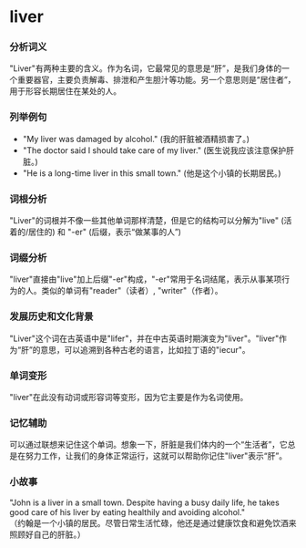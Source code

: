 # liver

### 分析词义

  

"Liver"有两种主要的含义。作为名词，它最常见的意思是“肝”，是我们身体的一个重要器官，主要负责解毒、排泄和产生胆汁等功能。另一个意思则是“居住者”，用于形容长期居住在某处的人。

  

### 列举例句

  

*   "My liver was damaged by alcohol." (我的肝脏被酒精损害了。)
*   "The doctor said I should take care of my liver." (医生说我应该注意保护肝脏。)
*   "He is a long-time liver in this small town." (他是这个小镇的长期居民。)

  

### 词根分析

  

"Liver"的词根并不像一些其他单词那样清楚，但是它的结构可以分解为"live" (活着的/居住的) 和 "-er" (后缀，表示“做某事的人”)

  

### 词缀分析

  

"liver"直接由"live"加上后缀"-er"构成，"-er"常用于名词结尾，表示从事某项行为的人。类似的单词有"reader"（读者）, "writer"（作者）。

  

### 发展历史和文化背景

  

"Liver"这个词在古英语中是"lifer"，并在中古英语时期演变为"liver"。"liver"作为“肝”的意思，可以追溯到各种古老的语言，比如拉丁语的"iecur"。

  

### 单词变形

  

"liver"在此没有动词或形容词等变形，因为它主要是作为名词使用。

  

### 记忆辅助

  

可以通过联想来记住这个单词。想象一下，肝脏是我们体内的一个“生活者”，它总是在努力工作，让我们的身体正常运行，这就可以帮助你记住"liver"表示“肝”。

  

### 小故事

  

"John is a liver in a small town. Despite having a busy daily life, he takes good care of his liver by eating healthily and avoiding alcohol."  
（约翰是一个小镇的居民。尽管日常生活忙碌，他还是通过健康饮食和避免饮酒来照顾好自己的肝脏。）
